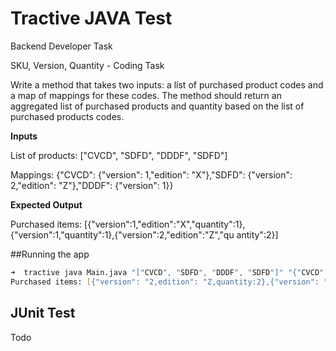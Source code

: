 # Tractive JAVA Test

Backend Developer Task

SKU, Version, Quantity - Coding Task


Write a method that takes two inputs: a list of purchased product codes and a map of mappings for these codes. The method should return an aggregated list of purchased products and quantity based on the list of purchased products codes.

<strong>Inputs</strong>

List of products: ["CVCD", "SDFD", "DDDF", "SDFD"]

Mappings: {"CVCD": {"version": 1,"edition": "X"},"SDFD": {"version": 2,"edition": "Z"},"DDDF": {"version": 1}}

<strong>Expected Output</strong>

Purchased items:
[{"version":1,"edition":"X","quantity":1},{"version":1,"quantity":1},{"version":2,"edition":"Z","qu antity":2}]


##Running the app

```zsh
➜  tractive java Main.java "["CVCD", "SDFD", "DDDF", "SDFD"]" "{"CVCD": {"version": 1,"edition": "X"},"SDFD": {"version": 2,"edition": "Z"},"DDDF": {"version": 1}}"
Purchased items: [{"version": "2,edition": "Z,quantity:2},{"version": "1,edition": "X,quantity:1},{"version": "1,quantity:1}]
```

## JUnit Test

Todo